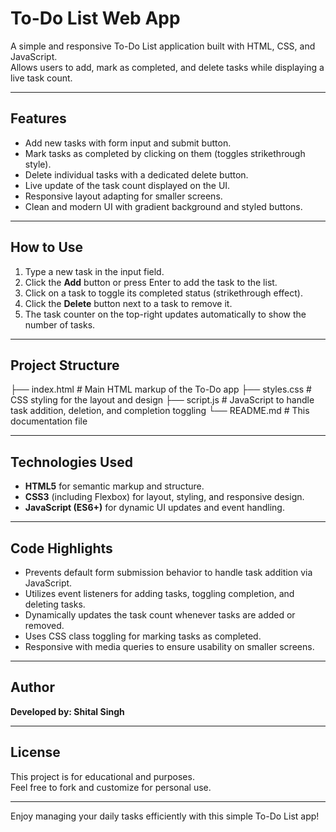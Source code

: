 # To-Do List Web App

A simple and responsive To-Do List application built with HTML, CSS, and JavaScript.  
Allows users to add, mark as completed, and delete tasks while displaying a live task count.

---

## Features

- Add new tasks with form input and submit button.
- Mark tasks as completed by clicking on them (toggles strikethrough style).
- Delete individual tasks with a dedicated delete button.
- Live update of the task count displayed on the UI.
- Responsive layout adapting for smaller screens.
- Clean and modern UI with gradient background and styled buttons.

---

## How to Use

1. Type a new task in the input field.
2. Click the **Add** button or press Enter to add the task to the list.
3. Click on a task to toggle its completed status (strikethrough effect).
4. Click the **Delete** button next to a task to remove it.
5. The task counter on the top-right updates automatically to show the number of tasks.

---

## Project Structure

├── index.html # Main HTML markup of the To-Do app
├── styles.css # CSS styling for the layout and design
├── script.js # JavaScript to handle task addition, deletion, and completion toggling
└── README.md # This documentation file

---

## Technologies Used

- **HTML5** for semantic markup and structure.
- **CSS3** (including Flexbox) for layout, styling, and responsive design.
- **JavaScript (ES6+)** for dynamic UI updates and event handling.

---

## Code Highlights

- Prevents default form submission behavior to handle task addition via JavaScript.
- Utilizes event listeners for adding tasks, toggling completion, and deleting tasks.
- Dynamically updates the task count whenever tasks are added or removed.
- Uses CSS class toggling for marking tasks as completed.
- Responsive with media queries to ensure usability on smaller screens.

---

## Author

**Developed by: Shital Singh**

---

## License

This project is for educational and purposes.  
Feel free to fork and customize for personal use.

---

Enjoy managing your daily tasks efficiently with this simple To-Do List app!
